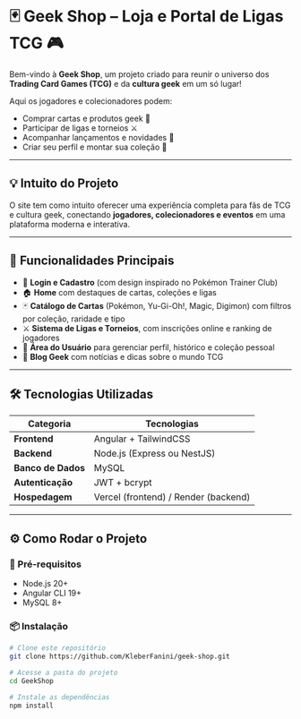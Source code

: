 # 🃏 Geek Shop – Loja e Portal de Ligas TCG 🎮

Bem-vindo à **Geek Shop**, um projeto criado para reunir o universo dos **Trading Card Games (TCG)** e da **cultura geek** em um só lugar!

Aqui os jogadores e colecionadores podem:
- Comprar cartas e produtos geek 🛒  
- Participar de ligas e torneios ⚔️  
- Acompanhar lançamentos e novidades 📰  
- Criar seu perfil e montar sua coleção 👤  

---

## 💡 Intuito do Projeto
O site tem como intuito oferecer uma experiência completa para fãs de TCG e cultura geek, conectando **jogadores, colecionadores e eventos** em uma plataforma moderna e interativa.

---

## 🧩 Funcionalidades Principais
- 🔐 **Login e Cadastro** (com design inspirado no Pokémon Trainer Club)  
- 🏠 **Home** com destaques de cartas, coleções e ligas  
- 🃏 **Catálogo de Cartas** (Pokémon, Yu-Gi-Oh!, Magic, Digimon) com filtros por coleção, raridade e tipo  
- ⚔️ **Sistema de Ligas e Torneios**, com inscrições online e ranking de jogadores  
- 👤 **Área do Usuário** para gerenciar perfil, histórico e coleção pessoal  
- 📰 **Blog Geek** com notícias e dicas sobre o mundo TCG  

---

## 🛠️ Tecnologias Utilizadas
| Categoria | Tecnologias |
|------------|--------------|
| **Frontend** | Angular + TailwindCSS |
| **Backend** | Node.js (Express ou NestJS) |
| **Banco de Dados** | MySQL |
| **Autenticação** | JWT + bcrypt |
| **Hospedagem** | Vercel (frontend) / Render (backend) |

---

## ⚙️ Como Rodar o Projeto

### 🔧 Pré-requisitos
- Node.js 20+  
- Angular CLI 19+  
- MySQL 8+  

### 📦 Instalação
```bash
# Clone este repositório
git clone https://github.com/KleberFanini/geek-shop.git

# Acesse a pasta do projeto
cd GeekShop

# Instale as dependências
npm install
